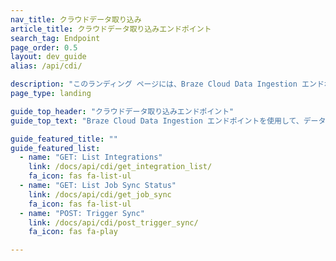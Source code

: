 ```yaml
---
nav_title: クラウドデータ取り込み
article_title: クラウドデータ取り込みエンドポイント
search_tag: Endpoint
page_order: 0.5
layout: dev_guide
alias: /api/cdi/

description: "このランディング ページには、Braze Cloud Data Ingestion エンドポイントがリストされています。"
page_type: landing

guide_top_header: "クラウドデータ取り込みエンドポイント"
guide_top_text: "Braze Cloud Data Ingestion エンドポイントを使用して、データ ウェアハウスの統合と同期を管理します。"

guide_featured_title: ""
guide_featured_list:
  - name: "GET: List Integrations"
    link: /docs/api/cdi/get_integration_list/
    fa_icon: fas fa-list-ul
  - name: "GET: List Job Sync Status"
    link: /docs/api/cdi/get_job_sync
    fa_icon: fas fa-list-ul
  - name: "POST: Trigger Sync"
    link: /docs/api/cdi/post_trigger_sync/
    fa_icon: fas fa-play

---
```


